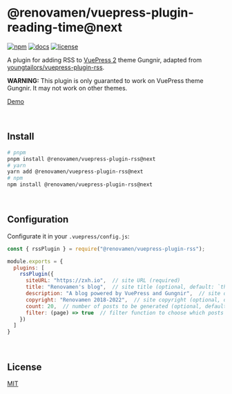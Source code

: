 # @renovamen/vuepress-plugin-reading-time@next

[![npm](https://img.shields.io/npm/v/@renovamen/vuepress-plugin-rss/next.svg?style=flat-square&logo=npm)](https://www.npmjs.com/package/@renovamen/vuepress-plugin-rss/v/next) [![docs](https://img.shields.io/badge/Docs-@renovamen/vuepress--plugin--rss-26A2FF?style=flat-square)](https://v2-vuepress-theme-gungnir.vercel.app/docs/plugins/rss.html) [![license](https://img.shields.io/badge/License-MIT-green?style=flat-square)](LICENSE)

A plugin for adding RSS to [VuePress 2](https://v2.vuepress.vuejs.org/) theme Gungnir, adapted from [youngtailors/vuepress-plugin-rss](https://github.com/youngtailors/vuepress-plugin-rss).

**WARNING:** This plugin is only guaranted to work on VuePress theme Gungnir. It may not work on other themes.

[Demo](https://v2-vuepress-theme-gungnir.vercel.app/rss.xml)


&nbsp;

## Install

```bash
# pnpm
pnpm install @renovamen/vuepress-plugin-rss@next
# yarn
yarn add @renovamen/vuepress-plugin-rss@next
# npm
npm install @renovamen/vuepress-plugin-rss@next
```


&nbsp;

## Configuration

Configurate it in your `.vuepress/config.js`:

```js
const { rssPlugin } = require("@renovamen/vuepress-plugin-rss");

module.exports = {
  plugins: [
    rssPlugin({
      siteURL: "https://zxh.io",  // site URL (required)
      title: "Renovamen's blog",  // site title (optional, default: `themeConfig.title`)
      description: "A blog powered by VuePress and Gungnir",  // site description (optional, default: "")
      copyright: "Renovamen 2018-2022",  // site copyright (optional, default: "")
      count: 20,  // number of posts to be generated (optional, default: 20)
      filter: (page) => true  // filter function to choose which posts to be generated (optional, default: (page) => true)
    })
  ]
}
```


&nbsp;

## License

[MIT](https://github.com/Renovamen/vuepress-theme-gungnir/blob/main/packages/plugins/reading-time/LICENSE)
